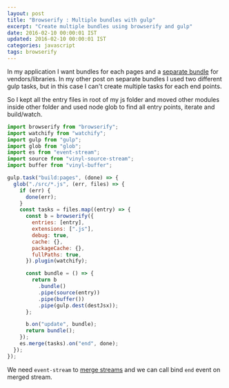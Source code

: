 ```yaml
---
layout: post
title: "Browserify : Multiple bundles with gulp"
excerpt: "Create multiple bundles using browserify and gulp"
date: 2016-02-10 00:00:01 IST
updated: 2016-02-10 00:00:01 IST
categories: javascript
tags: browserify
---
```


In my application I want bundles for each pages and a [separate bundle](/2016/02/browserify-separate-app-and-vendor-bundles.html) for vendors/libraries. In my other post on separate bundles I used two different gulp tasks, but in this case I can't create multiple tasks for each end points.

So I kept all the entry files in root of my js folder and moved other modules inside other folder and used node glob to find all entry points, iterate and build/watch.

```js
import browserify from "browserify";
import watchify from "watchify";
import gulp from "gulp";
import glob from "glob";
import es from "event-stream";
import source from "vinyl-source-stream";
import buffer from "vinyl-buffer";

gulp.task("build:pages", (done) => {
  glob("./src/*.js", (err, files) => {
    if (err) {
      done(err);
    }
    const tasks = files.map((entry) => {
      const b = browserify({
        entries: [entry],
        extensions: [".js"],
        debug: true,
        cache: {},
        packageCache: {},
        fullPaths: true,
      }).plugin(watchify);

      const bundle = () => {
        return b
          .bundle()
          .pipe(source(entry))
          .pipe(buffer())
          .pipe(gulp.dest(destJsx));
      };

      b.on("update", bundle);
      return bundle();
    });
    es.merge(tasks).on("end", done);
  });
});
```

We need `event-stream` to [merge streams](https://github.com/dominictarr/event-stream#merge-stream1streamn-or-merge-streamarray) and we can call bind `end` event on merged stream.
